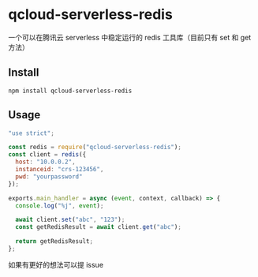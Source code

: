 # qcloud-serverless-redis

一个可以在腾讯云 serverless 中稳定运行的 redis 工具库（目前只有 set 和 get 方法）

## Install

```
npm install qcloud-serverless-redis
```

## Usage

```js
"use strict";

const redis = require("qcloud-serverless-redis");
const client = redis({
  host: "10.0.0.2",
  instanceid: "crs-123456",
  pwd: "yourpassword"
});

exports.main_handler = async (event, context, callback) => {
  console.log("%j", event);

  await client.set("abc", "123");
  const getRedisResult = await client.get("abc");

  return getRedisResult;
};
```

如果有更好的想法可以提 issue
